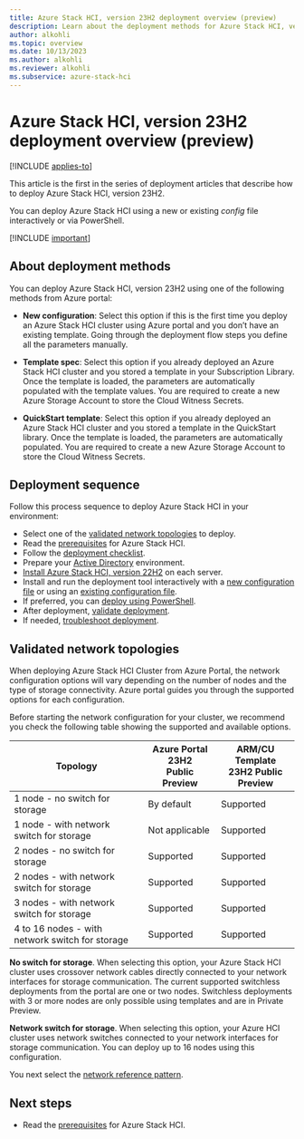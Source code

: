 ```yaml
---
title: Azure Stack HCI, version 23H2 deployment overview (preview)
description: Learn about the deployment methods for Azure Stack HCI, version 23H2 (preview).
author: alkohli
ms.topic: overview
ms.date: 10/13/2023
ms.author: alkohli
ms.reviewer: alkohli
ms.subservice: azure-stack-hci
---
```


# Azure Stack HCI, version 23H2 deployment overview (preview)

[!INCLUDE [applies-to](../../includes/hci-applies-to-23h2.md)]

This article is the first in the series of deployment articles that describe how to deploy Azure Stack HCI, version 23H2.

You can deploy Azure Stack HCI using a new or existing *config* file interactively or via PowerShell.

[!INCLUDE [important](../../includes/hci-preview.md)]

## About deployment methods

You can deploy Azure Stack HCI, version 23H2 using one of the following methods from Azure portal:

- **New configuration**: Select this option if this is the first time you deploy an Azure Stack HCI cluster using Azure portal and you don’t have an existing template. Going through the deployment flow steps you define all the parameters manually.

- **Template spec**: Select this option if you already deployed an Azure Stack HCI cluster and you stored a template in your Subscription Library. Once the template is loaded, the parameters are automatically populated with the template values. You are required to create a new Azure Storage Account to store the Cloud Witness Secrets.

- **QuickStart template**: Select this option if you already deployed an Azure Stack HCI cluster and you stored a template in the QuickStart library. Once the template is loaded, the parameters are automatically populated. You are required to create a new Azure Storage Account to store the Cloud Witness Secrets.


## Deployment sequence

Follow this process sequence to deploy Azure Stack HCI in your environment:

- Select one of the [validated network topologies](#validated-network-topologies) to deploy.
- Read the [prerequisites](../index.yml) for Azure Stack HCI.
- Follow the [deployment checklist](deployment-checklist.md).
- Prepare your [Active Directory](deployment-prep-active-directory.md) environment.
- [Install Azure Stack HCI, version 22H2](deployment-install-os.md) on each server.
- Install and run the deployment tool interactively with a [new configuration file](../index.yml) or using an [existing configuration file](../index.yml).
- If preferred, you can [deploy using PowerShell](../index.yml).
- After deployment, [validate deployment](../index.yml).
- If needed, [troubleshoot deployment](../index.yml).

## Validated network topologies

When deploying Azure Stack HCI Cluster from Azure Portal, the network configuration options will vary depending on the number of nodes and the type of storage connectivity. Azure portal guides you through the supported options for each configuration. 

Before starting the network configuration for your cluster, we recommend you check the following table showing the supported and available options.

|Topology|Azure Portal 23H2<br>Public Preview|ARM/CU Template<br>23H2 Public Preview|
|---|---|---|
|1 node - no switch for storage|By default|Supported|
1 node - with network switch for storage|Not applicable|Supported|
2 nodes - no switch for storage|Supported|Supported|
2 nodes - with network switch for storage|Supported|Supported|
3 nodes - with network switch for storage|Supported|Supported|
4 to 16 nodes - with network switch for storage|Supported|Supported|

**No switch for storage**. When selecting this option, your Azure Stack HCI cluster uses crossover network cables directly connected to your network interfaces for storage communication. The current supported switchless deployments from the portal are one or two nodes. Switchless deployments with 3 or more nodes are only possible using templates and are in Private Preview.

**Network switch for storage**. When selecting this option, your Azure HCI cluster uses network switches connected to your network interfaces for storage communication. You can deploy up to 16 nodes using this configuration.

You next select the [network reference pattern](../plan/choose-network-pattern.md).

## Next steps

- Read the [prerequisites](../index.yml) for Azure Stack HCI.

